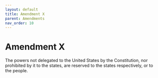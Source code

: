 ```yaml
---
layout: default
title: Amendment X
parent: Amendments
nav_order: 10
---
```


# Amendment X

The powers not delegated to the United States by the Constitution, nor prohibited by it to the states, are reserved to the states respectively, or to the people.